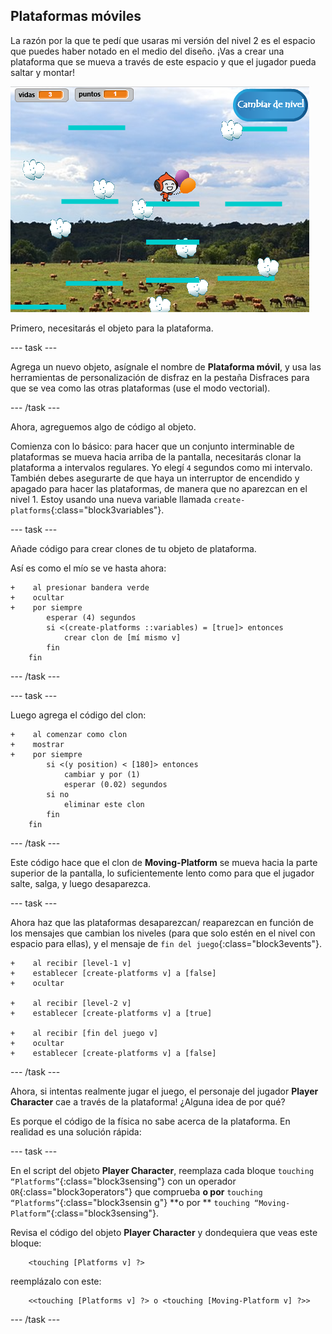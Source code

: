 ## Plataformas móviles

La razón por la que te pedí que usaras mi versión del nivel 2 es el espacio que puedes haber notado en el medio del diseño. ¡Vas a crear una plataforma que se mueva a través de este espacio y que el jugador pueda saltar y montar!

![Otro nivel con diferentes plataformas](images/movingPlatforms.png)

Primero, necesitarás el objeto para la plataforma.

--- task ---

Agrega un nuevo objeto, asígnale el nombre de **Plataforma móvil**, y usa las herramientas de personalización de disfraz en la pestaña Disfraces para que se vea como las otras plataformas \(use el modo vectorial\).

--- /task ---

Ahora, agreguemos algo de código al objeto.

Comienza con lo básico: para hacer que un conjunto interminable de plataformas se mueva hacia arriba de la pantalla, necesitarás clonar la plataforma a intervalos regulares. Yo elegí `4` segundos como mi intervalo. También debes asegurarte de que haya un interruptor de encendido y apagado para hacer las plataformas, de manera que no aparezcan en el nivel 1. Estoy usando una nueva variable llamada `create-platforms`{:class="block3variables"}.

--- task ---

Añade código para crear clones de tu objeto de plataforma.

Así es como el mío se ve hasta ahora:

```blocks3
+    al presionar bandera verde
+    ocultar
+    por siempre
        esperar (4) segundos
        si <(create-platforms ::variables) = [true]> entonces
            crear clon de [mí mismo v]
        fin
    fin
```

--- /task ---

--- task ---

Luego agrega el código del clon:

```blocks3
+    al comenzar como clon
+    mostrar
+    por siempre
        si <(y position) < [180]> entonces
            cambiar y por (1)
            esperar (0.02) segundos
        si no
            eliminar este clon
        fin
    fin
```

--- /task ---

Este código hace que el clon de **Moving-Platform** se mueva hacia la parte superior de la pantalla, lo suficientemente lento como para que el jugador salte, salga, y luego desaparezca.

--- task ---

Ahora haz que las plataformas desaparezcan/ reaparezcan en función de los mensajes que cambian los niveles (para que solo estén en el nivel con espacio para ellas), y el mensaje de `fin del juego`{:class="block3events"}.

```blocks3
+    al recibir [level-1 v]
+    establecer [create-platforms v] a [false]
+    ocultar

+    al recibir [level-2 v]
+    establecer [create-platforms v] a [true]

+    al recibir [fin del juego v]
+    ocultar
+    establecer [create-platforms v] a [false]
```

--- /task ---

Ahora, si intentas realmente jugar el juego, el personaje del jugador **Player Character** cae a través de la plataforma! ¿Alguna idea de por qué?

Es porque el código de la física no sabe acerca de la plataforma. En realidad es una solución rápida:

--- task ---

En el script del objeto  **Player Character**, reemplaza cada bloque `touching “Platforms”`{:class="block3sensing"} con un operador `OR`{:class="block3operators"} que comprueba **o por** `touching “Platforms”`{:class="block3sensin g"}  **o por ** `touching “Moving-Platform”`{:class="block3sensing"}.

Revisa el código del objeto **Player Character** y dondequiera que veas este bloque:

```blocks3
    <touching [Platforms v] ?>
```

reemplázalo con este:

```blocks3
    <<touching [Platforms v] ?> o <touching [Moving-Platform v] ?>>
```

--- /task ---
